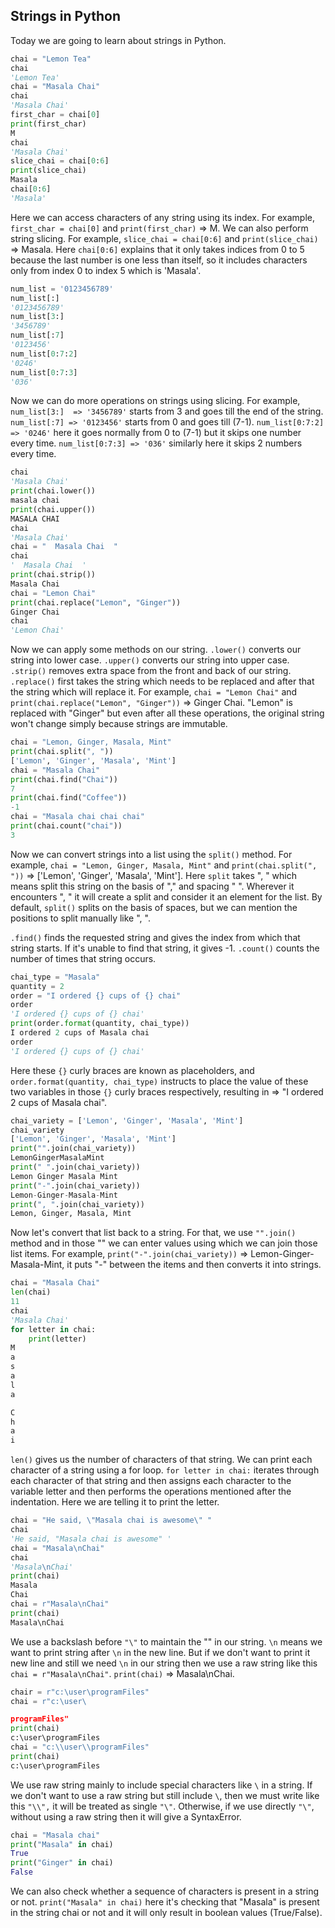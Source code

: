 ## Strings in Python

Today we are going to learn about strings in Python.

```python
chai = "Lemon Tea"
chai
'Lemon Tea'
chai = "Masala Chai"
chai
'Masala Chai'
first_char = chai[0]
print(first_char)
M
chai
'Masala Chai'
slice_chai = chai[0:6]
print(slice_chai)
Masala
chai[0:6]
'Masala'
```

Here we can access characters of any string using its index. For example, `first_char = chai[0]` and `print(first_char)` => M. We can also perform string slicing. For example, `slice_chai = chai[0:6]` and `print(slice_chai)` => Masala. Here `chai[0:6]` explains that it only takes indices from 0 to 5 because the last number is one less than itself, so it includes characters only from index 0 to index 5 which is 'Masala'.

```python
num_list = '0123456789'
num_list[:]
'0123456789'
num_list[3:]
'3456789'
num_list[:7]
'0123456'
num_list[0:7:2]
'0246'
num_list[0:7:3]
'036'
```

Now we can do more operations on strings using slicing. For example, `num_list[3:]  => '3456789'` starts from 3 and goes till the end of the string. `num_list[:7] => '0123456'` starts from 0 and goes till (7-1). `num_list[0:7:2] => '0246'` here it goes normally from 0 to (7-1) but it skips one number every time. `num_list[0:7:3] => '036'` similarly here it skips 2 numbers every time.

```python
chai
'Masala Chai'
print(chai.lower())
masala chai
print(chai.upper())
MASALA CHAI
chai
'Masala Chai'
chai = "  Masala Chai  "
chai
'  Masala Chai  '
print(chai.strip())
Masala Chai
chai = "Lemon Chai"
print(chai.replace("Lemon", "Ginger"))
Ginger Chai
chai
'Lemon Chai'
```

Now we can apply some methods on our string. `.lower()` converts our string into lower case. `.upper()` converts our string into upper case. `.strip()` removes extra space from the front and back of our string. `.replace()` first takes the string which needs to be replaced and after that the string which will replace it. For example, `chai = "Lemon Chai"` and `print(chai.replace("Lemon", "Ginger"))` => Ginger Chai. "Lemon" is replaced with "Ginger" but even after all these operations, the original string won't change simply because strings are immutable.

```python
chai = "Lemon, Ginger, Masala, Mint"
print(chai.split(", "))
['Lemon', 'Ginger', 'Masala', 'Mint']
chai = "Masala Chai"
print(chai.find("Chai"))
7
print(chai.find("Coffee"))
-1
chai = "Masala chai chai chai"
print(chai.count("chai"))
3
```

Now we can convert strings into a list using the `split()` method. For example, `chai = "Lemon, Ginger, Masala, Mint"` and `print(chai.split(", "))` => ['Lemon', 'Ginger', 'Masala', 'Mint']. Here `split` takes ", " which means split this string on the basis of "," and spacing " ". Wherever it encounters ", " it will create a split and consider it an element for the list. By default, `split()` splits on the basis of spaces, but we can mention the positions to split manually like ", ".

`.find()` finds the requested string and gives the index from which that string starts. If it's unable to find that string, it gives -1. `.count()` counts the number of times that string occurs.

```python
chai_type = "Masala"
quantity = 2
order = "I ordered {} cups of {} chai"
order
'I ordered {} cups of {} chai'
print(order.format(quantity, chai_type))
I ordered 2 cups of Masala chai
order
'I ordered {} cups of {} chai'
```

Here these `{}` curly braces are known as placeholders, and `order.format(quantity, chai_type)` instructs to place the value of these two variables in those `{}` curly braces respectively, resulting in => "I ordered 2 cups of Masala chai".

```python
chai_variety = ['Lemon', 'Ginger', 'Masala', 'Mint']
chai_variety
['Lemon', 'Ginger', 'Masala', 'Mint']
print("".join(chai_variety))
LemonGingerMasalaMint
print(" ".join(chai_variety))
Lemon Ginger Masala Mint
print("-".join(chai_variety))
Lemon-Ginger-Masala-Mint
print(", ".join(chai_variety))
Lemon, Ginger, Masala, Mint
```

Now let's convert that list back to a string. For that, we use `"".join()` method and in those "" we can enter values using which we can join those list items. For example, `print("-".join(chai_variety))` => Lemon-Ginger-Masala-Mint, it puts "-" between the items and then converts it into strings.

```python
chai = "Masala Chai"
len(chai)
11
chai
'Masala Chai'
for letter in chai:
    print(letter)
M
a
s
a
l
a

C
h
a
i
```

`len()` gives us the number of characters of that string. We can print each character of a string using a for loop. `for letter in chai:` iterates through each character of that string and then assigns each character to the variable letter and then performs the operations mentioned after the indentation. Here we are telling it to print the letter.

```python
chai = "He said, \"Masala chai is awesome\" "
chai
'He said, "Masala chai is awesome" '
chai = "Masala\nChai"
chai
'Masala\nChai'
print(chai)
Masala
Chai
chai = r"Masala\nChai"
print(chai)
Masala\nChai
```

We use a backslash before `"\"` to maintain the "" in our string. `\n` means we want to print string after `\n` in the new line. But if we don't want to print it new line and still we need `\n` in our string then we use a raw string like this `chai = r"Masala\nChai"`. `print(chai)` => Masala\nChai.

```python
chair = r"c:\user\programFiles"
chai = r"c:\user\

programFiles"
print(chai)
c:\user\programFiles
chai = "c:\\user\\programFiles"
print(chai)
c:\user\programFiles
```

We use raw string mainly to include special characters like `\` in a string. If we don't want to use a raw string but still include `\`, then we must write like this `"\\",` it will be treated as single `"\"`. Otherwise, if we use directly `"\"`, without using a raw string then it will give a SyntaxError.

```python
chai = "Masala chai"
print("Masala" in chai)
True
print("Ginger" in chai)
False
```

We can also check whether a sequence of characters is present in a string or not. `print("Masala" in chai)` here it's checking that "Masala" is present in the string chai or not and it will only result in boolean values (True/False).
